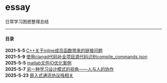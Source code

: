 # essay
日常学习困惑整理总结

-------------------------

#### 目录

**2021-5-5** [C++关于inline成员函数带来的链接问题](https://github.com/iusyu/essay/blob/main/articles/undefineReferenceDebuggingInLd.md)   
**2021-5-9** [使用clangd代码补全项目源代码识别compile_commands.json](./articles/nvim_coc-clangd_complete_include_my.md)    
**2025-5-5** [matlab文件IO优化案例](blog/b006_opt_case/opt_case.md)    
**2025-5-7** [另一种学习设计模式的视角——人与人的协作](blog/b008_design_pattern/design_pattern_in_real_world.md)    
**2025-5-23** [嵌入式通讯协议栈相关](blog/b002_opt_methods/optimise_for_perfermence.md)   


